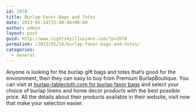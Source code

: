 ```yaml
---
id: 2078
title: Burlap Favor Bags and Totes
date: 2013-05-14T15:40:00+00:00
author: admin
layout: post
guid: http://www.nightskyillusions.com/?p=2078
permalink: /2013/05/14/burlap-favor-bags-and-totes/
categories:
  - General
---
```

Anyone is looking for the burlap gift bags and totes that&#8217;s good for the environment, then they can easy to buy from Premium BurlapBoutique. You can visit at [burlap-tablecloth.com for burlap favor bags](http://www.burlap-tablecloth.com/burlap-bags-burlap-totes.html) and select your choice of burlap linens and home decor products with the best possible price. All the details about their products available in their website, visit now that make your selection easier.